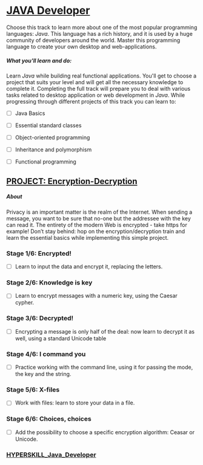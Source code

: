 # [JAVA Developer](https://github.com/kakanew/HYPERSKILL_Java_Developer/tree/master/PROBLEMS_Java_Developer)

Choose this track to learn more about one of the most popular programming languages: *Java*. This language has a rich history, and it is used by a huge community of developers around the world. Master this programming language to create your own desktop and web-applications.

##### What you'll learn and do:

Learn *Java* while building real functional applications. You'll get to choose a project that suits your level and will get all the necessary knowledge to complete it. Completing the full track will prepare you to deal with various tasks related to desktop application or web development in *Java*. While progressing through different projects of this track you can learn to:

- [ ] Java Basics

- [ ] Essential standard classes

- [ ] Object-oriented programming

- [ ] Inheritance and polymorphism

- [ ] Functional programming

## [PROJECT: Encryption-Decryption](https://github.com/kakanew/HYPERSKILL_Java_Developer/tree/master/PROJECT_Encryption_Decryption)

##### About

Privacy is an important matter is the realm of the Internet. When sending a message, you want to be sure that no-one but the addressee with the key can read it. The entirety of the modern Web is encrypted - take https for example! Don’t stay behind: hop on the encryption/decryption train and learn the essential basics while implementing this simple project.

### Stage 1/6: Encrypted! 

- [ ] Learn to input the data and encrypt it, replacing the letters.


### Stage 2/6: Knowledge is key

- [ ] Learn to encrypt messages with a numeric key, using the Caesar cypher.


### Stage 3/6: Decrypted!

- [ ] Encrypting a message is only half of the deal: now learn to decrypt it as well, using a standard Unicode table


### Stage 4/6: I command you

- [ ] Practice working with the command line, using it for passing the mode, the key and the string.


### Stage 5/6: X-files

- [ ] Work with files: learn to store your data in a file.


### Stage 6/6: Choices, choices

- [ ] Add the possibility to choose a specific encryption algorithm: Ceasar or Unicode.

### [HYPERSKILL_Java_Developer](https://github.com/kakanew/HYPERSKILL_Java_Developer)